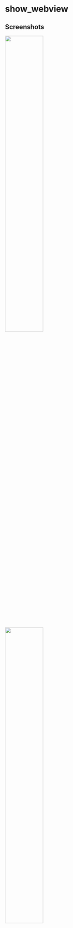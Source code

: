 # show_webview

## Screenshots
<img src="images/repo.png" width=50% height=50% style="display: inline">
<img src="images/repo.png" width=50% height=50%>
